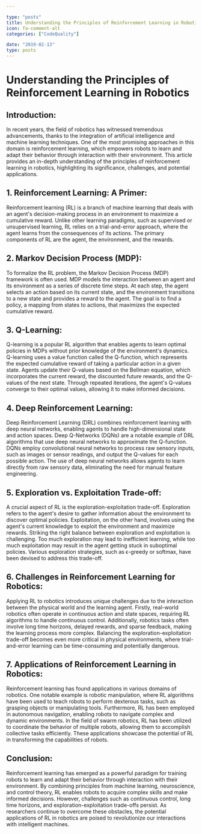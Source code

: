 ```yaml
---

type: "posts"
title: Understanding the Principles of Reinforcement Learning in Robotics
icon: fa-comment-alt
categories: ["CodeQuality"]

date: "2019-02-13"
type: posts
---
```





# Understanding the Principles of Reinforcement Learning in Robotics

## Introduction:
In recent years, the field of robotics has witnessed tremendous advancements, thanks to the integration of artificial intelligence and machine learning techniques. One of the most promising approaches in this domain is reinforcement learning, which empowers robots to learn and adapt their behavior through interaction with their environment. This article provides an in-depth understanding of the principles of reinforcement learning in robotics, highlighting its significance, challenges, and potential applications.

## 1. Reinforcement Learning: A Primer:
Reinforcement learning (RL) is a branch of machine learning that deals with an agent's decision-making process in an environment to maximize a cumulative reward. Unlike other learning paradigms, such as supervised or unsupervised learning, RL relies on a trial-and-error approach, where the agent learns from the consequences of its actions. The primary components of RL are the agent, the environment, and the rewards.

## 2. Markov Decision Process (MDP):
To formalize the RL problem, the Markov Decision Process (MDP) framework is often used. MDP models the interaction between an agent and its environment as a series of discrete time steps. At each step, the agent selects an action based on its current state, and the environment transitions to a new state and provides a reward to the agent. The goal is to find a policy, a mapping from states to actions, that maximizes the expected cumulative reward.

## 3. Q-Learning:
Q-learning is a popular RL algorithm that enables agents to learn optimal policies in MDPs without prior knowledge of the environment's dynamics. Q-learning uses a value function called the Q-function, which represents the expected cumulative reward of taking a particular action in a given state. Agents update their Q-values based on the Bellman equation, which incorporates the current reward, the discounted future rewards, and the Q-values of the next state. Through repeated iterations, the agent's Q-values converge to their optimal values, allowing it to make informed decisions.

## 4. Deep Reinforcement Learning:
Deep Reinforcement Learning (DRL) combines reinforcement learning with deep neural networks, enabling agents to handle high-dimensional state and action spaces. Deep Q-Networks (DQNs) are a notable example of DRL algorithms that use deep neural networks to approximate the Q-function. DQNs employ convolutional neural networks to process raw sensory inputs, such as images or sensor readings, and output the Q-values for each possible action. The use of deep neural networks allows agents to learn directly from raw sensory data, eliminating the need for manual feature engineering.

## 5. Exploration vs. Exploitation Trade-off:
A crucial aspect of RL is the exploration-exploitation trade-off. Exploration refers to the agent's desire to gather information about the environment to discover optimal policies. Exploitation, on the other hand, involves using the agent's current knowledge to exploit the environment and maximize rewards. Striking the right balance between exploration and exploitation is challenging. Too much exploration may lead to inefficient learning, while too much exploitation may result in the agent getting stuck in suboptimal policies. Various exploration strategies, such as ϵ-greedy or softmax, have been devised to address this trade-off.

## 6. Challenges in Reinforcement Learning for Robotics:
Applying RL to robotics introduces unique challenges due to the interaction between the physical world and the learning agent. Firstly, real-world robotics often operate in continuous action and state spaces, requiring RL algorithms to handle continuous control. Additionally, robotics tasks often involve long time horizons, delayed rewards, and sparse feedback, making the learning process more complex. Balancing the exploration-exploitation trade-off becomes even more critical in physical environments, where trial-and-error learning can be time-consuming and potentially dangerous.

## 7. Applications of Reinforcement Learning in Robotics:
Reinforcement learning has found applications in various domains of robotics. One notable example is robotic manipulation, where RL algorithms have been used to teach robots to perform dexterous tasks, such as grasping objects or manipulating tools. Furthermore, RL has been employed in autonomous navigation, enabling robots to navigate complex and dynamic environments. In the field of swarm robotics, RL has been utilized to coordinate the behavior of multiple robots, allowing them to accomplish collective tasks efficiently. These applications showcase the potential of RL in transforming the capabilities of robots.

## Conclusion:
Reinforcement learning has emerged as a powerful paradigm for training robots to learn and adapt their behavior through interaction with their environment. By combining principles from machine learning, neuroscience, and control theory, RL enables robots to acquire complex skills and make informed decisions. However, challenges such as continuous control, long time horizons, and exploration-exploitation trade-offs persist. As researchers continue to overcome these obstacles, the potential applications of RL in robotics are poised to revolutionize our interactions with intelligent machines.